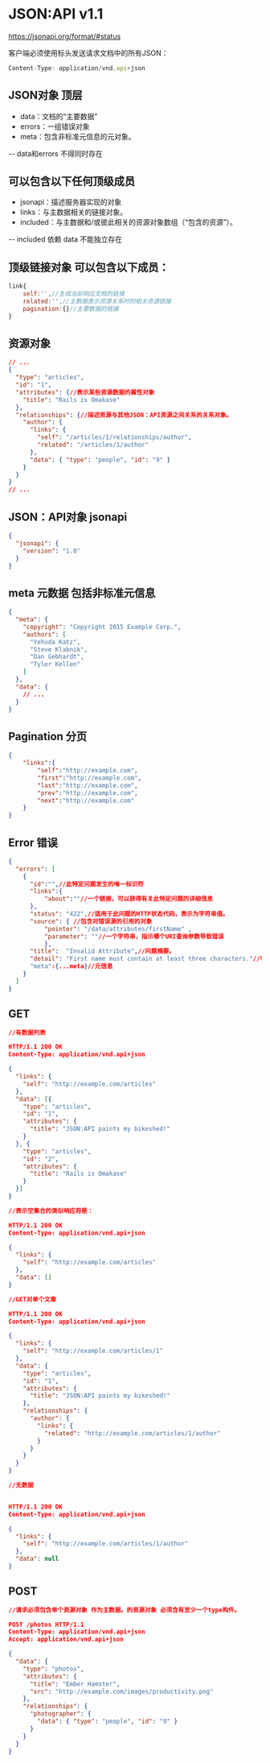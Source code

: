 # JSON:API v1.1 

https://jsonapi.org/format/#status

客户端必须使用标头发送请求文档中的所有JSON：

```js
Content-Type: application/vnd.api+json
```

## JSON对象 顶层

* data：文档的“主要数据”
* errors：一组错误对象
* meta：包含非标准元信息的元对象。

-- data和errors 不得同时存在

## 可以包含以下任何顶级成员

* jsonapi：描述服务器实现的对象
* links：与主数据相关的链接对象。
* included：与主数据和/或彼此相关的资源对象数组（“包含的资源”）。

-- included 依赖 data 不能独立存在  

## 顶级链接对象 可以包含以下成员：

```js
link{
    self:'',//生成当前响应文档的链接
    related:'',//主数据表示资源关系时的相关资源链接
    pagination:{}//主要数据的链接
}
```

## 资源对象

```json
// ...
{
  "type": "articles",
  "id": "1",
  "attributes": {//表示某些资源数据的属性对象
    "title": "Rails is Omakase"
  },
  "relationships": {//描述资源与其他JSON：API资源之间关系的关系对象。
    "author": {
      "links": {
        "self": "/articles/1/relationships/author",
        "related": "/articles/1/author"
      },
      "data": { "type": "people", "id": "9" }
    }
  }
}
// ...
```

## JSON：API对象 jsonapi

```json
{
  "jsonapi": {
    "version": "1.0"
  }
}
```

## meta 元数据 包括非标准元信息

```json
{
  "meta": {
    "copyright": "Copyright 2015 Example Corp.",
    "authors": [
      "Yehuda Katz",
      "Steve Klabnik",
      "Dan Gebhardt",
      "Tyler Kellen"
    ]
  },
  "data": {
    // ...
  }
}
```

## Pagination 分页

```json
{
    "links":{
        "self":"http://example.com",
        "first":"http://example.com",
        "last":"http://example.com",
        "prev":"http://example.com",
        "next":"http://example.com"
    }
}
```

## Error 错误

```json
{
  "errors": [
    {
      "id":"",//此特定问题发生的唯一标识符
      "links":{
          "about":""//一个链接，可以获得有关此特定问题的详细信息
      },
      "status": "422",//适用于此问题的HTTP状态代码，表示为字符串值。
      "source": { //包含对错误源的引用的对象
          "pointer": "/data/attributes/firstName" ,
          "parameter": ""//一个字符串，指示哪个URI查询参数导致错误
          },
      "title":  "Invalid Attribute",//问题摘要。
      "detail": "First name must contain at least three characters."//特定于此问题发生的人类可读解释。
      "meta":{...meta}//元信息
    }
  ]
}
```

## GET 

```json
//有数据列表

HTTP/1.1 200 OK
Content-Type: application/vnd.api+json

{
  "links": {
    "self": "http://example.com/articles"
  },
  "data": [{
    "type": "articles",
    "id": "1",
    "attributes": {
      "title": "JSON:API paints my bikeshed!"
    }
  }, {
    "type": "articles",
    "id": "2",
    "attributes": {
      "title": "Rails is Omakase"
    }
  }]
}

//表示空集合的类似响应将是：

HTTP/1.1 200 OK
Content-Type: application/vnd.api+json

{
  "links": {
    "self": "http://example.com/articles"
  },
  "data": []
}
```

```json
//GET对单个文章

HTTP/1.1 200 OK
Content-Type: application/vnd.api+json

{
  "links": {
    "self": "http://example.com/articles/1"
  },
  "data": {
    "type": "articles",
    "id": "1",
    "attributes": {
      "title": "JSON:API paints my bikeshed!"
    },
    "relationships": {
      "author": {
        "links": {
          "related": "http://example.com/articles/1/author"
        }
      }
    }
  }
}

//无数据


HTTP/1.1 200 OK
Content-Type: application/vnd.api+json

{
  "links": {
    "self": "http://example.com/articles/1/author"
  },
  "data": null
}
```

## POST

```json
//请求必须包含单个资源对象 作为主数据。的资源对象 必须含有至少一个type构件。 

POST /photos HTTP/1.1
Content-Type: application/vnd.api+json
Accept: application/vnd.api+json

{
  "data": {
    "type": "photos",
    "attributes": {
      "title": "Ember Hamster",
      "src": "http://example.com/images/productivity.png"
    },
    "relationships": {
      "photographer": {
        "data": { "type": "people", "id": "9" }
      }
    }
  }
}
```